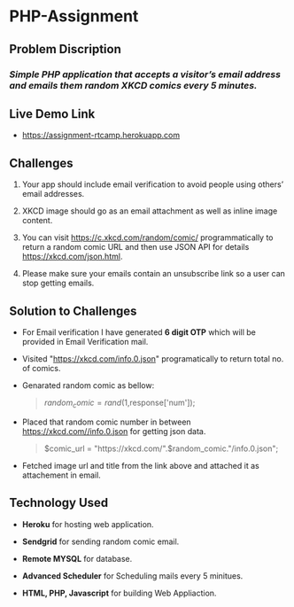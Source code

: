 # **PHP-Assignment**

## **Problem Discription**
### _Simple PHP application that accepts a visitor’s email address and emails them random XKCD comics every 5 minutes._

## **Live Demo Link**
* https://assignment-rtcamp.herokuapp.com

## **Challenges**
1. Your app should include email verification to avoid people using others’ email addresses.

2. XKCD image should go as an email attachment as well as inline image content.

3. You can visit https://c.xkcd.com/random/comic/ programmatically to return a random comic URL and then use JSON API for details https://xkcd.com/json.html.

4. Please make sure your emails contain an unsubscribe link so a user can stop getting emails.
 
 ## **Solution to Challenges**
 * For Email verification I have generated **6 digit OTP** which will be provided in Email Verification mail.

 * Visited "https://xkcd.com/info.0.json" programatically to return total no. of comics.

 * Genarated random comic as bellow: 

    >$random_comic = rand(1,$response['num']);

 * Placed that random comic number in between https://xkcd.com//info.0.json for getting json data. 

    >$comic_url = "https://xkcd.com/".$random_comic."/info.0.json";

* Fetched image url and title from the link above and attached it as attachement in email.

## **Technology Used**
* **Heroku** for hosting web application.

* **Sendgrid** for sending random comic email.

* **Remote MYSQL** for database.

* **Advanced Scheduler** for Scheduling mails every 5 minitues.

* **HTML, PHP, Javascript** for building Web Appliaction.
